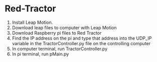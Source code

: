 # Red-Tractor
1. Install Leap Motion.
2. Download leap files to computer with Leap Motion
3. Download Raspberry pi files to Red Tractor
5. Find the IP address on the pi and type that address into the UDP_IP variable in the TractorController.py file on the controlling computer
4. In computer terminal, run TractorController.py
5. In pi terminal, run pMain.py

